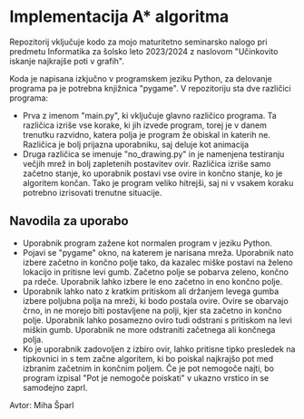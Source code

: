 # Implementacija A* algoritma
Repozitorij vključuje kodo za mojo maturitetno seminarsko nalogo pri predmetu Informatika za šolsko leto 2023/2024 z naslovom "Učinkovito iskanje najkrajše poti v grafih".

Koda je napisana izkjučno v programskem jeziku Python, za delovanje programa pa je potrebna knjižnica "pygame".
V repozitoriju sta dve različici programa:
* Prva z imenom "main.py", ki vključuje glavno različico programa. Ta različica izriše vse korake, ki jih izvede program, torej je v danem trenutku razvidno, katera polja je program že obiskal in katerih ne. Različica je bolj prijazna uporabniku, saj deluje kot animacija
* Druga različica se imenuje "no_drawing.py" in je namenjena testiranju večjih mrež in bolj zapletenih postavitev ovir. Različica izriše samo začetno stanje, ko uporabnik postavi vse ovire in končno stanje, ko je algoritem končan. Tako je program veliko hitrejši, saj ni v vsakem koraku potrebno izrisovati trenutne situacije.

## Navodila za uporabo
* Uporabnik program zažene kot normalen program v jeziku Python.
* Pojavi se "pygame" okno, na katerem je narisana mreža. Uporabnik nato izbere začetno in končno polje tako, da kazalec miške postavi na želeno lokacijo in pritisne levi gumb. Začetno polje se pobarva zeleno, končno pa rdeče. Uporabnik lahko izbere le eno začetno in eno končno polje.
* Uporabnik lahko nato z kratkim pritiskom ali držanjem levega gumba izbere poljubna polja na mreži, ki bodo postala ovire. Ovire se obarvajo črno, in ne morejo biti postavljene na polji, kjer sta začetno in končno polje. Uporabnik lahko posamezno oviro tudi odstrani s pritiskom na levi miškin gumb. Uporabnik ne more odstraniti začetnega ali končnega polja.
* Ko je uporabnik zadovoljen z izbiro ovir, lahko pritisne tipko presledek na tipkovnici in s tem začne algoritem, ki bo poiskal najkrajšo pot med izbranim začetnim in končnim poljem. Če je pot nemogoče najti, bo program izpisal "Pot je nemogoče poiskati" v ukazno vrstico in se samodejno zaprl.

Avtor: Miha Šparl
